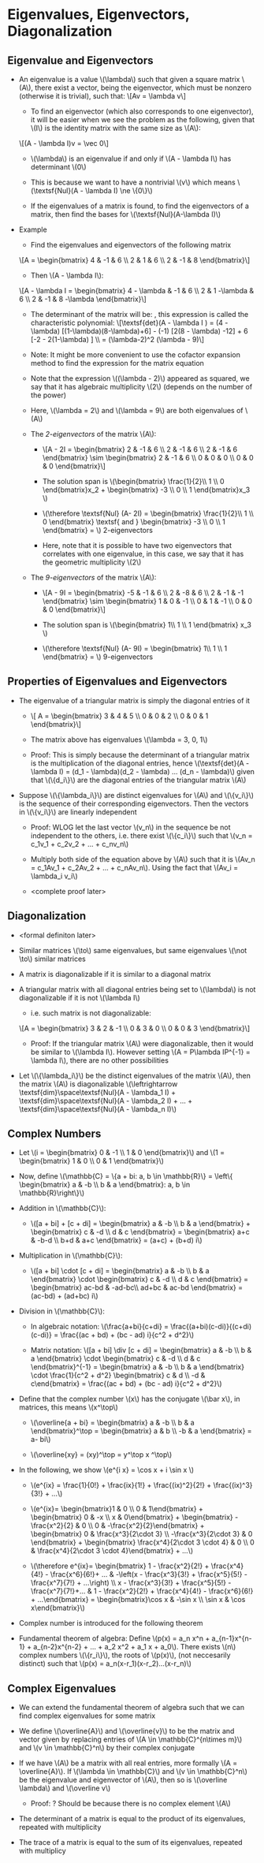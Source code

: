 # Eigenvalues, Eigenvectors, Diagonalization

## Eigenvalue and Eigenvectors

- An eigenvalue is a value \\(\lambda\\) such that given a square matrix \\(A\\), there exist a vector, being the eigenvector, which must be nonzero (otherwise it is trivial), such that:
\\[Av = \lambda v\\]


    - To find an eigenvector (which also corresponds to one eigenvector), it will be easier when we see the problem as the following, given that \\(I\\) is the identity matrix with the same size as \\(A\\):

    \\[(A - \lambda I)v = \vec 0\\]

    - \\(\lambda\\) is an eigenvalue if and only if \\(A - \lambda I\\) has determinant \\(0\\)

    - This is because we want to have a nontrivial \\(v\\) which means \\(\textsf{Nul}(A - \lambda I) \ne \\{0\\}\\)

    - If the eigenvalues of a matrix is found, to find the eigenvectors of a matrix, then find the bases for \\(\textsf{Nul}(A-\lambda I)\\)

- Example

    - Find the eigenvalues and eigenvectors of the following matrix

    \\[A = \begin{bmatrix} 4 & -1 & 6 \\\\ 2 & 1 & 6 \\\\ 2 & -1 & 8 \end{bmatrix}\\]

    - Then \\(A - \lambda I\\):

    \\[A - \lambda I = \begin{bmatrix} 4 - \lambda & -1 & 6 \\\\ 2 & 1 -\lambda & 6 \\\\ 2 & -1 & 8 -\lambda \end{bmatrix}\\]

    - The determinant of the matrix will be:
, this expression is called the characteristic polynomial:
    \\[\textsf{det}(A - \lambda I ) = (4 - \lambda) [(1-\lambda)(8-\lambda)+6] - (-1) [2(8 - \lambda) -12] + 6 [-2 - 2(1-\lambda) ] \\\\ = (\lambda-2)^2 (\lambda - 9)\\]

    - Note: It might be more convenient to use the cofactor expansion method to find the expression for the matrix equation

    - Note that the expression \\((\lambda - 2)\\) appeared as squared, we say that it has algebraic multiplicity \\(2\\) (depends on the number of the power)

    - Here, \\(\lambda = 2\\) and \\(\lambda = 9\\) are both eigenvalues of \\(A\\)

    - The *2-eigenvectors* of the matrix \\(A\\):

        - \\[A - 2I = \begin{bmatrix} 2 & -1 & 6 \\\\ 2 & -1 & 6 \\\\ 2 & -1 & 6 \end{bmatrix} \sim \begin{bmatrix} 2 & -1 & 6 \\\\ 0 & 0 & 0 \\\\ 0 & 0 & 0 \end{bmatrix}\\]     

        - The solution span is \\(\begin{bmatrix}  \frac{1}{2}\\\\ 1 \\\\ 0 \end{bmatrix}x_2 + \begin{bmatrix}   -3 \\\\ 0  \\\\ 1 \end{bmatrix}x_3 \\) 

        - \\(\therefore \textsf{Nul} (A- 2I) = \begin{bmatrix}  \frac{1}{2}\\\\ 1 \\\\ 0 \end{bmatrix} \textsf{ and } \begin{bmatrix}   -3 \\\\ 0  \\\\ 1 \end{bmatrix} = \\) 2-eigenvectors

        - Here, note that it is possible to have two eigenvectors that correlates with one eigenvalue, in this case, we say that it has the geometric multiplicity \\(2\\)

    - The *9-eigenvectors* of the matrix \\(A\\):

        - \\[A - 9I = \begin{bmatrix} -5 & -1 & 6 \\\\ 2 & -8 & 6 \\\\ 2 & -1 & -1 \end{bmatrix} \sim \begin{bmatrix} 1 & 0 & -1 \\\\ 0 & 1 & -1 \\\\ 0 & 0 & 0 \end{bmatrix}\\]

        - The solution span is \\(\begin{bmatrix}  1\\\\ 1 \\\\ 1 \end{bmatrix} x_3 \\) 

        - \\(\therefore \textsf{Nul} (A- 9I) = \begin{bmatrix}  1\\\\ 1 \\\\ 1 \end{bmatrix} = \\) 9-eigenvectors

## Properties of Eigenvalues and Eigenvectors

- The eigenvalue of a triangular matrix is simply the diagonal entries of it

    - \\[ A = \begin{bmatrix} 3 & 4 & 5 \\\\ 0 & 0 & 2 \\\\ 0 & 0 & 1 \end{bmatrix}\\] 

    - The matrix above has eigenvalues \\(\lambda = 3, 0, 1\\)

    - Proof: This is simply because the determinant of a triangular matrix is the multiplication of the diagonal entries, hence \\(\textsf{det}(A - \lambda I) = (d_1 - \lambda)(d_2 - \lambda) ... (d_n - \lambda)\\) given that \\(\\{d_i\\}\\) are the diagonal entries of the triangular matrix \\(A\\)

- Suppose \\(\\{\lambda_i\\}\\) are distinct eigenvalues for \\(A\\) and \\(\\{v_i\\}\\) is the sequence of their corresponding eigenvectors. Then the vectors in \\(\\{v_i\\}\\) are linearly independent

    - Proof: WLOG let the last vector \\(v_n\\) in the sequence be not independent to the others, i.e. there exist \\(\\{c_i\\}\\) such that \\(v_n = c_1v_1 + c_2v_2 + ... + c_nv_n\\)

    - Multiply both side of the equation above by \\(A\\) such that it is \\(Av_n = c_1Av_1 + c_2Av_2 + ... + c_nAv_n\\). Using the fact that \\(Av_i = \lambda_i v_i\\)

    - &lt;complete proof later&gt;

## Diagonalization

- &lt;formal definiton later&gt;

- Similar matrices \\(\to\\) same eigenvalues, but same eigenvalues \\(\not \to\\) similar matrices

- A matrix is diagonalizable if it is similar to a diagonal matrix

- A triangular matrix with all diagonal entries being set to \\(\lambda\\) is not diagonalizable if it is not \\(\lambda I\\)

    - i.e. such matrix is not diagonalizable:

    \\[A = \begin{bmatrix} 3 & 2 & -1 \\\\ 0 & 3 & 0 \\\\ 0 & 0 & 3 \end{bmatrix}\\]

    - Proof: If the triangular matrix \\(A\\) were diagonalizable, then it would be similar to \\(\lambda I\\). However setting \\(A = P\lambda IP^{-1} = \lambda I\\), there are no other possibilities
- Let \\(\\{\lambda_i\\}\\) be the distinct eigenvalues of the matrix \\(A\\), then the matrix \\(A\\) is diagonalizable \\(\leftrightarrow \textsf{dim}\space\textsf{Nul}(A - \lambda_1 I) + \textsf{dim}\space\textsf{Nul}(A - \lambda_2 I) + ... + \textsf{dim}\space\textsf{Nul}(A - \lambda_n I)\\) 

## Complex Numbers

- Let \\(i = \begin{bmatrix} 0 & -1 \\\\ 1 & 0 \end{bmatrix}\\) and \\(1 = \begin{bmatrix} 1 & 0 \\\\ 0 & 1 \end{bmatrix}\\)

- Now, define \\(\mathbb{C} = \\{a + bi: a, b \in \mathbb{R}\\} = \left\\{ \\begin{bmatrix} a & -b \\\\ b & a \end{bmatrix}: a, b \in \mathbb{R}\right\\}\\)

- Addition in \\(\mathbb{C}\\):

    - \\([a + bi] + [c + di] = \begin{bmatrix} a & -b \\\\ b & a \end{bmatrix} + \begin{bmatrix} c & -d \\\\ d & c \end{bmatrix} = \begin{bmatrix} a+c & -b-d \\\\ b+d & a+c \end{bmatrix} = (a+c) + (b+d) i\\)

- Multiplication in \\(\mathbb{C}\\):

    - \\([a + bi] \cdot [c + di] = \begin{bmatrix} a & -b \\\\ b & a \end{bmatrix} \cdot \begin{bmatrix} c & -d \\\\ d & c \end{bmatrix} = \begin{bmatrix} ac-bd & -ad-bc\\\\ ad+bc & ac-bd \end{bmatrix} =  (ac-bd) + (ad+bc) i\\)

- Division in \\(\mathbb{C}\\):

    - In algebraic notation: \\(\frac{a+bi}{c+di} = \frac{(a+bi)(c-di)}{(c+di)(c-di)} = \frac{(ac + bd)  + (bc - ad) i}{c^2 + d^2}\\)

    - Matrix notation: \\([a + bi] \div [c + di] = \begin{bmatrix} a & -b \\\\ b & a \end{bmatrix} \cdot \begin{bmatrix} c & -d \\\\ d & c \end{bmatrix}^{-1} = \begin{bmatrix} a & -b \\\\ b & a \end{bmatrix} \cdot \frac{1}{c^2 + d^2} \begin{bmatrix}  c & d \\\\ -d & c\end{bmatrix} = \frac{(ac + bd)  + (bc - ad) i}{c^2 + d^2}\\)

- Define that the complex number \\(x\\) has the conjugate \\(\bar x\\), in matrices, this means \\(x^\top\\)

    - \\(\overline{a + bi} = \begin{bmatrix} a & -b \\\\ b & a \end{bmatrix}^\top = \begin{bmatrix} a & b \\\\ -b & a \end{bmatrix} = a- bi\\)

    - \\(\overline{xy} = (xy)^\top = y^\top x ^\top\\)

- In the following, we show \\(e^{i x} = \cos x + i \sin x \\)

    - \\(e^{ix} = \frac{1}{0!} + \frac{ix}{1!} + \frac{(ix)^2}{2!} + \frac{(ix)^3}{3!} + ...\\)

    - \\(e^{ix}= \begin{bmatrix}1 & 0 \\\\ 0 & 1\end{bmatrix} + \begin{bmatrix} 0 & -x \\\\ x & 0\end{bmatrix} + \begin{bmatrix} -\frac{x^2}{2} & 0 \\\\ 0 & -\frac{x^2}{2}\end{bmatrix} + \begin{bmatrix} 0 & \frac{x^3}{2\cdot 3}  \\\\ -\frac{x^3}{2\cdot 3} & 0 \end{bmatrix} + \begin{bmatrix} \frac{x^4}{2\cdot 3 \cdot 4}  & 0 \\\\ 0 & \frac{x^4}{2\cdot 3 \cdot 4}\end{bmatrix} + ...\\)

    - \\(\therefore e^{ix}= \begin{bmatrix} 1 - \frac{x^2}{2!} + \frac{x^4}{4!} - \frac{x^6}{6!}+ ... & -\left(x - \frac{x^3}{3!} + \frac{x^5}{5!} - \frac{x^7}{7!} + ...\right) \\\\ x - \frac{x^3}{3!} + \frac{x^5}{5!} - \frac{x^7}{7!}+... & 1 - \frac{x^2}{2!} + \frac{x^4}{4!} - \frac{x^6}{6!} + ...\end{bmatrix} = \begin{bmatrix}\cos x & -\sin x \\\\ \sin x & \cos x\end{bmatrix}\\)

- Complex number is introduced for the following theorem

- Fundamental theorem of algebra: Define \\(p(x) = a_n x^n + a_{n-1}x^{n-1} + a_{n-2}x^{n-2} + ... + a_2 x^2 + a_1 x + a_0\\). There exists \\(n\\) complex numbers \\(\\{r_i\\}\\), the roots of \\(p(x)\\), (not neccesarily distinct) such that \\(p(x) = a_n(x-r_1)(x-r_2)...(x-r_n)\\)

## Complex Eigenvalues

- We can extend the fundamental theorem of algebra such that we can find complex eigenvalues for some matrix

- We define \\(\overline{A}\\) and \\(\overline{v}\\) to be the matrix and vector given by replacing entries of \\(A \in \mathbb{C}^{n\times m}\\) and \\(v \in \mathbb{C}^n\\) by their complex conjugate

- If we have \\(A\\) be a matrix with all real entries, more formally \\(A = \overline{A}\\). If \\(\lambda \in \mathbb{C}\\) and \\(v \in \mathbb{C}^n\\) be the eigenvalue and eigenvector of \\(A\\), then so is \\(\overline \lambda\\) and \\(\overline v\\)
    
    - Proof: ? Should be because there is no complex element \\(A\\)

- The determinant of a matrix is equal to the product of its eigenvalues, repeated with multiplicity

- The trace of a matrix is equal to the sum of its eigenvalues, repeated with multiplicy